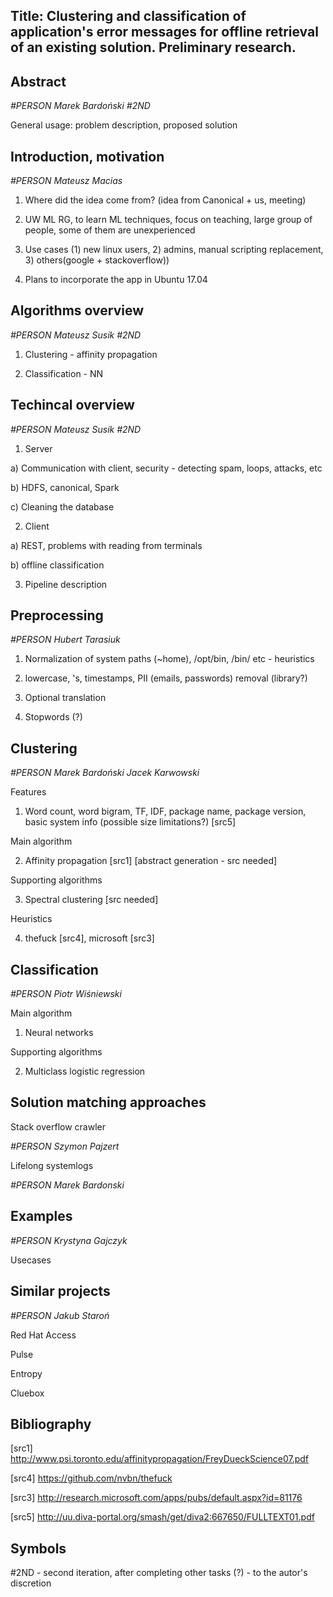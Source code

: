 Title: Clustering and classification of application's error messages for offline retrieval of an existing solution. Preliminary research.
--------------------------

Abstract 
--------------
*#PERSON Marek Bardoński #2ND*

General usage: problem description, proposed solution

Introduction, motivation
--------------------------
*#PERSON Mateusz Macias*

1) Where did the idea come from? (idea from Canonical + us, meeting)

2) UW ML RG, to learn ML techniques, focus on teaching, large group of people, some of them are unexperienced

3) Use cases (1) new linux users, 2) admins, manual scripting replacement, 3) others(google + stackoverflow))

4) Plans to incorporate the app in Ubuntu 17.04
 
Algorithms overview  
--------------------------
*#PERSON Mateusz Susik #2ND*

1) Clustering - affinity propagation

2) Classification - NN

Techincal overview 
--------------------------
*#PERSON Mateusz Susik #2ND*

1) Server

a) Communication with client, security - detecting spam, loops, attacks, etc

b) HDFS, canonical, Spark

c) Cleaning the database

2) Client

a) REST, problems with reading from terminals

b) offline classification

3) Pipeline description



Preprocessing 
--------------------------
*#PERSON Hubert Tarasiuk*

1) Normalization of system paths (~home), /opt/bin, /bin/ etc - heuristics

2) lowercase, 's, timestamps, PII (emails, passwords) removal (library?)

3) Optional translation

4) Stopwords (?)


Clustering 
--------------------------
*#PERSON Marek Bardoński Jacek Karwowski*

Features

1) Word count, word bigram, TF, IDF, package name, package version, basic system info (possible size limitations?) [src5]

Main algorithm

2) Affinity propagation [src1] [abstract generation - src needed]

Supporting algorithms

3) Spectral clustering [src needed]

Heuristics

4) thefuck [src4], microsoft [src3]

Classification 
--------------------------
*#PERSON Piotr Wiśniewski*

Main algorithm

1) Neural networks

Supporting algorithms

2) Multiclass logistic regression


Solution matching approaches
--------------------------
Stack overflow crawler

*#PERSON Szymon Pajzert*

Lifelong systemlogs 

*#PERSON Marek Bardonski*

Examples 
--------------------------
*#PERSON Krystyna Gajczyk*

Usecases 


Similar projects
-------------------------- 
*#PERSON Jakub Staroń*

Red Hat Access

Pulse

Entropy

Cluebox



Bibliography
--------------------------
[src1] http://www.psi.toronto.edu/affinitypropagation/FreyDueckScience07.pdf 

[src4] https://github.com/nvbn/thefuck

[src3] http://research.microsoft.com/apps/pubs/default.aspx?id=81176

[src5] http://uu.diva-portal.org/smash/get/diva2:667650/FULLTEXT01.pdf

Symbols
----------
#2ND - second iteration, after completing other tasks
(?) - to the autor's discretion
